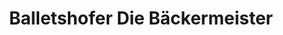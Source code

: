 ---
title: "Balletshofer Die Bäckermeister"
url: /augsburg/balletshofer-die-baeckermeister/
shop: Bäckerei
---